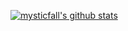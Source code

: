 [![mysticfall's github stats](https://github-readme-stats.vercel.app/api?username=mysticfall)](https://github.com/anuraghazra/github-readme-stats)
